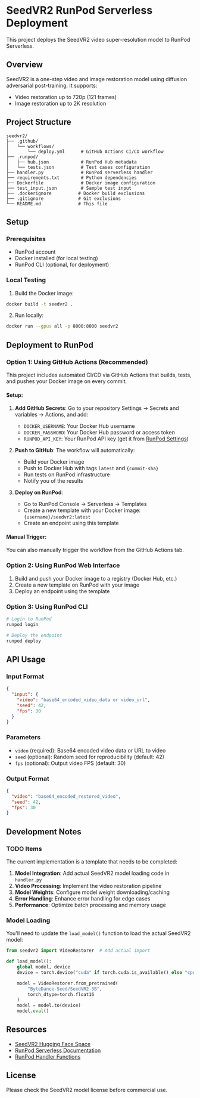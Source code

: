 # SeedVR2 RunPod Serverless Deployment

This project deploys the SeedVR2 video super-resolution model to RunPod Serverless.

## Overview

SeedVR2 is a one-step video and image restoration model using diffusion adversarial post-training. It supports:
- Video restoration up to 720p (121 frames)
- Image restoration up to 2K resolution

## Project Structure

```
seedvr2/
├── .github/
│   └── workflows/
│       └── deploy.yml      # GitHub Actions CI/CD workflow
├── .runpod/
│   ├── hub.json            # RunPod Hub metadata
│   └── tests.json          # Test cases configuration
├── handler.py              # RunPod serverless handler
├── requirements.txt        # Python dependencies
├── Dockerfile              # Docker image configuration
├── test_input.json         # Sample test input
├── .dockerignore          # Docker build exclusions
├── .gitignore             # Git exclusions
└── README.md              # This file
```

## Setup

### Prerequisites

- RunPod account
- Docker installed (for local testing)
- RunPod CLI (optional, for deployment)

### Local Testing

1. Build the Docker image:
```bash
docker build -t seedvr2 .
```

2. Run locally:
```bash
docker run --gpus all -p 8000:8000 seedvr2
```

## Deployment to RunPod

### Option 1: Using GitHub Actions (Recommended)

This project includes automated CI/CD via GitHub Actions that builds, tests, and pushes your Docker image on every commit.

#### Setup:

1. **Add GitHub Secrets**: Go to your repository Settings → Secrets and variables → Actions, and add:
   - `DOCKER_USERNAME`: Your Docker Hub username
   - `DOCKER_PASSWORD`: Your Docker Hub password or access token
   - `RUNPOD_API_KEY`: Your RunPod API key (get it from [RunPod Settings](https://www.runpod.io/console/user/settings))

2. **Push to GitHub**: The workflow will automatically:
   - Build your Docker image
   - Push to Docker Hub with tags `latest` and `{commit-sha}`
   - Run tests on RunPod infrastructure
   - Notify you of the results

3. **Deploy on RunPod**:
   - Go to RunPod Console → Serverless → Templates
   - Create a new template with your Docker image: `{username}/seedvr2:latest`
   - Create an endpoint using this template

#### Manual Trigger:

You can also manually trigger the workflow from the GitHub Actions tab.

### Option 2: Using RunPod Web Interface

1. Build and push your Docker image to a registry (Docker Hub, etc.)
2. Create a new template on RunPod with your image
3. Deploy an endpoint using the template

### Option 3: Using RunPod CLI

```bash
# Login to RunPod
runpod login

# Deploy the endpoint
runpod deploy
```

## API Usage

### Input Format

```json
{
  "input": {
    "video": "base64_encoded_video_data or video_url",
    "seed": 42,
    "fps": 30
  }
}
```

### Parameters

- `video` (required): Base64 encoded video data or URL to video
- `seed` (optional): Random seed for reproducibility (default: 42)
- `fps` (optional): Output video FPS (default: 30)

### Output Format

```json
{
  "video": "base64_encoded_restored_video",
  "seed": 42,
  "fps": 30
}
```

## Development Notes

### TODO Items

The current implementation is a template that needs to be completed:

1. **Model Integration**: Add actual SeedVR2 model loading code in `handler.py`
2. **Video Processing**: Implement the video restoration pipeline
3. **Model Weights**: Configure model weight downloading/caching
4. **Error Handling**: Enhance error handling for edge cases
5. **Performance**: Optimize batch processing and memory usage

### Model Loading

You'll need to update the `load_model()` function to load the actual SeedVR2 model:

```python
from seedvr2 import VideoRestorer  # Add actual import

def load_model():
    global model, device
    device = torch.device("cuda" if torch.cuda.is_available() else "cpu")

    model = VideoRestorer.from_pretrained(
        "ByteDance-Seed/SeedVR2-3B",
        torch_dtype=torch.float16
    )
    model = model.to(device)
    model.eval()
```

## Resources

- [SeedVR2 Hugging Face Space](https://huggingface.co/spaces/ByteDance-Seed/SeedVR2-3B)
- [RunPod Serverless Documentation](https://docs.runpod.io/serverless/overview)
- [RunPod Handler Functions](https://docs.runpod.io/serverless/workers/handler-functions)

## License

Please check the SeedVR2 model license before commercial use.
